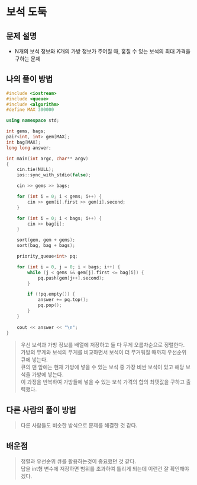 # 보석 도둑

## 문제 설명

* N개의 보석 정보와 K개의 가방 정보가 주어질 때, 훔칠 수 있는 보석의 최대 가격을 구하는 문제

## 나의 풀이 방법

```c++
#include <iostream>
#include <queue>
#include <algorithm>
#define MAX 300000

using namespace std;

int gems, bags;
pair<int, int> gem[MAX];
int bag[MAX];
long long answer;

int main(int argc, char** argv)
{
	cin.tie(NULL);
	ios::sync_with_stdio(false);

	cin >> gems >> bags;

	for (int i = 0; i < gems; i++) {
		cin >> gem[i].first >> gem[i].second;
	}

	for (int i = 0; i < bags; i++) {
		cin >> bag[i];
	}

	sort(gem, gem + gems);
	sort(bag, bag + bags);

	priority_queue<int> pq;

	for (int i = 0, j = 0; i < bags; i++) {
		while (j < gems && gem[j].first <= bag[i]) {
			pq.push(gem[j++].second);
		}

		if (!pq.empty()) {
			answer += pq.top();
			pq.pop();
		}
	}
	
	cout << answer << "\n";
}
```

> 우선 보석과 가방 정보를 배열에 저장하고 둘 다 무게 오름차순으로 정렬한다.  
> 가방의 무게와 보석의 무게를 비교하면서 보석이 더 무거워질 때까지 우선순위 큐에 넣는다.  
> 큐의 맨 앞에는 현재 가방에 넣을 수 있는 보석 중 가장 비싼 보석이 있고 해당 보석을 가방에 넣는다.  
> 이 과정을 반복하여 가방들에 넣을 수 있는 보석 가격의 합의 최댓값을 구하고 출력했다.  

## 다른 사람의 풀이 방법

> 다른 사람들도 비슷한 방식으로 문제를 해결한 것 같다.  

## 배운점

> 정렬과 우선순위 큐를 활용하는것이 중요했던 것 같다.  
> 답을 int형 변수에 저장하면 범위를 초과하여 틀리게 되는데 이런건 잘 확인해야겠다.  